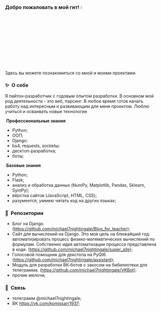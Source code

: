 

### Добро пожаловать в мой гит! <a href="https://www.gautamkrishnar.com/"><img src="https://media.giphy.com/media/hvRJCLFzcasrR4ia7z/giphy.gif" width="5%"></a>

Здесь вы можете познакомиться со мной и моими проектами.


### ✨&nbsp; О себе

Я пайтон-разработчик с годовым опытом разработки. В основном мой род деятельности - это веб, парсинг. В любое время готов начать работу над интересным и развивающим для меня проектом. Люблю учиться и осваивать новые технологии

&nbsp;**Профессиональные знания**
 - Python;
 - ООП;
 - Django;
 - bs4, requests, socketы;
 - десктоп-разработка;
 - боты;
 
&nbsp;**Базовые знания**
 - Python;
 - Flask;
 - анализ и обработка данных (NumPy, Matplotlib, Pandas, Sklearn, SymPy);
 - вёрстка сайтов (JavaScript, HTML, CSS);
 - разумеется, уммею читать код на других языках;


### 📕 &nbsp;**Репозитории**
 - Блог на Django. (https://github.com/michael7nightingale/Blog_for_teacher);
 - Cайт для вычислений на Django. Это моя цель на ближайший год: автоматизировать процесс физико-математических вычислений по формулам. Собственно идея автоматизации процесса представлена в коде. (https://github.com/michael7nightingale/super_site);
 - Голосовой помощник для декстопа на PyQt6. (https://github.com/michael7nightingale/assistant);
 - Модуль для разработки ВК-ботов с закосом на бибилиотеки для телеграмма. (https://github.com/michael7nightingale/VKBot);
 - прочие мелочи;


### 🔗 &nbsp;**Связь**
- телеграмм @michael7nightingale;
- ВК https://vk.com/komissarr1937;
